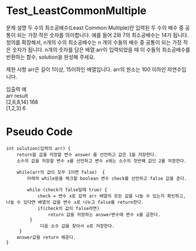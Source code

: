 # Test_LeastCommonMultiple

문제 설명
두 수의 최소공배수(Least Common Multiple)란 입력된 두 수의 배수 중 공통이 되는 가장 작은 숫자를 의미합니다. 예를 들어 2와 7의 최소공배수는 14가 됩니다. 정의를 확장해서, n개의 수의 최소공배수는 n 개의 수들의 배수 중 공통이 되는 가장 작은 숫자가 됩니다. n개의 숫자를 담은 배열 arr이 입력되었을 때 이 수들의 최소공배수를 반환하는 함수, solution을 완성해 주세요.

제한 사항
arr은 길이 1이상, 15이하인 배열입니다.
arr의 원소는 100 이하인 자연수입니다.

입출력 예  
arr     	  result  
[2,6,8,14]	 168  
[1,2,3]	      6  

# Pseudo Code 

    int solution(입력의 arr) {  
        return할 값을 저장할 변수 answer 를 선언하고 값은 1을 저장한다.
        소수의 값을 저장할 변수 x를 선언하고 변수 x에는 소수의 첫번째 값인 2를 저장한다.
  
        while(arr의 값이 모두 1이면 false)  {
            아래의 while문을 체크할 boolean 변수 check를 선언하고 false 값을 준다.
   
            while (check가 false일때 true) {
                check = 변수 x로 입력 arr 배열의 모든 값을 나눌 수 있는지 확인하고, 나눌 수 있다면 배열의 값을 변수 x로 나누고 false를 return한다.
                if(check의 값이 false라면) 
                    return 값을 저장하는 answer변수에 변수 x를 곱한다.
             }     
                 다음 소수 값을 찾아서 x로 저장한다.
         }
        answer값을 return 해준다.
    }


